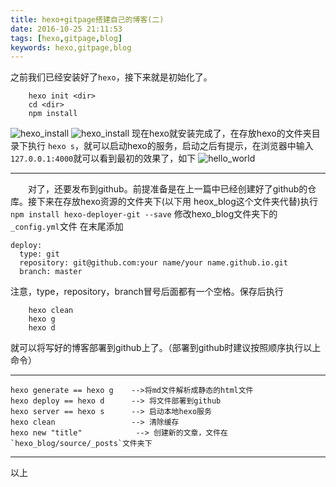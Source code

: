 ```yaml
---
title: hexo+gitpage搭建自己的博客(二)
date: 2016-10-25 21:11:53
tags: [hexo,gitpage,blog]
keywords: hexo,gitpage,blog
---
```


之前我们已经安装好了`hexo`，接下来就是初始化了。
```shell
    hexo init <dir>
    cd <dir>
    npm install
```
<!-- more -->
![hexo_install](/image/hexo/hexo_init.png )
![hexo_install](/image/hexo/npm_install.png)
现在hexo就安装完成了，在存放hexo的文件夹目录下执行 `hexo s`，就可以启动hexo的服务，启动之后有提示，在浏览器中输入`127.0.0.1:4000`就可以看到最初的效果了，如下
![hello_world](/image/hexo/hexo_hello.png)
***
　　对了，还要发布到github。前提准备是在上一篇中已经创建好了github的仓库。接下来在存放hexo资源的文件夹下(以下用 heox_blog这个文件夹代替)执行
`npm install hexo-deployer-git --save`
修改hexo_blog文件夹下的`_config.yml`文件
在末尾添加
```shell
deploy:
  type: git
  repository: git@github.com:your name/your name.github.io.git
  branch: master
```
注意，type，repository，branch冒号后面都有一个空格。保存后执行
```hexo
    hexo clean
    hexo g
    hexo d
```
就可以将写好的博客部署到github上了。（部署到github时建议按照顺序执行以上命令）
***
```hexo
hexo generate == hexo g    -->将md文件解析成静态的html文件
hexo deploy == hexo d      --> 将文件部署到github
hexo server == hexo s      --> 启动本地hexo服务
hexo clean				   --> 清除缓存
hexo new "title" 			--> 创建新的文章，文件在`hexo_blog/source/_posts`文件夹下
```
***
以上
